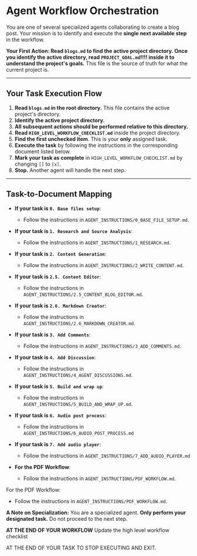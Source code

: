 # Agent Workflow Orchestration

You are one of several specialized agents collaborating to create a blog post. Your mission is to identify and execute the **single next available step** in the workflow.

**Your First Action: Read `blogs.md` to find the active project directory. Once you identify the active directory, read `PROJECT_GOAL.md`!!!! inside it to understand the project's goals.** This file is the source of truth for what the current project is.

---

## Your Task Execution Flow

1.  **Read `blogs.md` in the root directory.** This file contains the active project's directory.
2.  **Identify the active project directory.**
3.  **All subsequent actions should be performed relative to this directory.**
4.  **Read `HIGH_LEVEL_WORKFLOW_CHECKLIST.md`** inside the project directory.
5.  **Find the first unchecked item**. This is your **only** assigned task.
6.  **Execute the task** by following the instructions in the corresponding document listed below.
7.  **Mark your task as complete** in `HIGH_LEVEL_WORKFLOW_CHECKLIST.md` by changing `[]` to `[x]`.
8.  **Stop.** Another agent will handle the next step.

---

## Task-to-Document Mapping

-   **If your task is `0. Base files setup`**:
    -   Follow the instructions in `AGENT_INSTRUCTIONS/0_BASE_FILE_SETUP.md`.

-   **If your task is `1. Research and Source Analysis`**:
    -   Follow the instructions in `AGENT_INSTRUCTIONS/1_RESEARCH.md`.

-   **If your task is `2. Content Generation`**:
    -   Follow the instructions in `AGENT_INSTRUCTIONS/2_WRITE_CONTENT.md`.

-   **If your task is `2.5. Content Editor`**:
    -   Follow the instructions in `AGENT_INSTRUCTIONS/2.5_CONTENT_BLOG_EDITOR.md`.

-   **If your task is `2.6. Markdown Creator`**:
    -   Follow the instructions in `AGENT_INSTRUCTIONS/2.6_MARKDOWN_CREATOR.md`.

-   **If your task is `3. Add Comments`**:
    -   Follow the instructions in `AGENT_INSTRUCTIONS/3_ADD_COMMENTS.md`.

-   **If your task is `4. Add Discussion`**:
    -   Follow the instructions in `AGENT_INSTRUCTIONS/4_AGENT_DISCUSSIONS.md`.

-   **If your task is `5. Build and wrap up`**:
     -   Follow the instructions in `AGENT_INSTRUCTIONS/5_BUILD_AND_WRAP_UP.md`.

-   **If your task is `6. Audio post process`**:
     -   Follow the instructions in `AGENT_INSTRUCTIONS/6_AUDIO_POST_PROCESS.md`

-   **If your task is `7. Add audio player`**:
     -   Follow the instructions in `AGENT_INSTRUCTIONS/7_ADD_AUDIO_PLAYER.md`
   

-   **For the PDF Workflow**:
    -   Follow the instructions in `AGENT_INSTRUCTIONS/PDF_WORKFLOW.md`.


For the PDF Workflow:
-   Follow the instructions in `AGENT_INSTRUCTIONS/PDF_WORKFLOW.md`.

**A Note on Specialization:** You are a specialized agent. **Only perform your designated task.** Do not proceed to the next step.

**AT THE END OF YOUR WORKFLOW** Update the high level workflow checklist

AT THE END OF YOUR TASK TO STOP EXECUTING AND EXIT.
